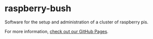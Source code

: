 raspberry-bush
==============

Software for the setup and administration of a cluster of raspberry pis.

For more information, [check out our GitHub Pages](http://pjbull.github.io/raspberry-patch).